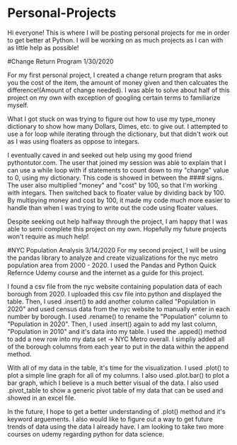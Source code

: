 # Personal-Projects
Hi everyone! This is where I will be posting personal projects for me in order to get better at Python. 
I will be working on as much projects as I can with as little help as possible!

#Change Return Program 1/30/2020

For my first personal project, I created a change return program that asks you the cost of the item, 
the amount of money given and then calcuates the difference!(Amount of change needed). I was able to solve about half of this
project on my own with exception of googling certain terms to familiarize myself.

What I got stuck on was trying to figure out how to use my type_money dictionary to show how many Dollars, Dimes, etc. to
give out. I attempted to use a for loop while iterating through the dictionary, but that didn't work out as I was using
floaters as oppose to integars.

I eventually caved in and seeked out help using my good friend pythontutor.com. The user that joined my session was able to
explain that I can use a while loop with if statements to count down to my "change" value to 0, using my dictionary. This code
is showed in between the #### signs. The user also multiplied "money" and "cost" by 100, so that I'm working with integars.
Then switched back to floater value by dividing back by 100. By multipying money and cost by 100, it made my code much more 
easier to handle than when I was trying to write out the code using floater values.

Despite seeking out help halfway through the project, I am happy that I was able to semi complete this project on my own.
Hopefully my future projects won't require as much help!


#NYC Population Analysis 3/14/2020
For my second project, I will be using the pandas library to analyze and create vizualizations for the nyc metro population area from 2000 - 2020. I used the Pandas and Python Quick Refernce Udemy course and the internet as a guide for this project.

I found a csv file from the nyc website containing population data of each borough from 2020. I uploaded this csv file into python and displayed the table. Then, I used .insert() to add another column called "Population in 2020" and used census data from the nyc website to manually enter in each number by borough. I used .rename() to rename the "Population" column to "Population in 2020". Then, I used .insert() again to add my last column, "Population in 2010" and it's data into my table. I used the .apped() method to add a new row into my data set -> NYC Metro overall. I simpliy added all of the borough columns from each year to put in the data within the append method. 

With all of my data in the table, it's time for the visualization. I used .plot() to plot a simple line graph for all of my columns. I also used .plot.bar() to plot a bar graph, which I believe is a much better visual of the data. I also used .pivot_table to show a generic pivot table of my data that can be used and showed in an excel file.

In the future, I hope to get a better understanding of .plot() method and it's keyword arguements. I also would like to figure out a way to get future trends of data using the data I already have. I am looking to take two more courses on udemy regarding python for data science.
